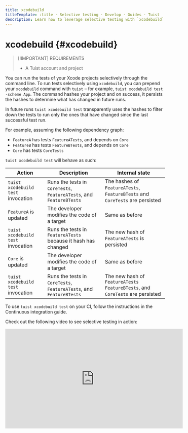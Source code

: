 ```yaml
---
title: xcodebuild
titleTemplate: :title · Selective testing · Develop · Guides · Tuist
description: Learn how to leverage selective testing with `xcodebuild`.
---
```


# xcodebuild {#xcodebuild}

> [!IMPORTANT] REQUIREMENTS
>
> - A <LocalizedLink href="/server/introduction/accounts-and-projects">Tuist account and project</LocalizedLink>

You can run the tests of your Xcode projects selectively through the command line. To run tests selectively using `xcodebuild`, you can prepend your `xcodebuild` command with `tuist` – for example, `tuist xcodebuild test -scheme App`. The command hashes your project and on success, it persists the hashes to determine what has changed in future runs.

In future runs `tuist xcodebuild test` transparently uses the hashes to filter down the tests to run only the ones that have changed since the last successful test run.

For example, assuming the following dependency graph:

- `FeatureA` has tests `FeatureATests`, and depends on `Core`
- `FeatureB` has tests `FeatureBTests`, and depends on `Core`
- `Core` has tests `CoreTests`

`tuist xcodebuild test` will behave as such:

| Action                             | Description                                                         | Internal state                                                                 |
| ---------------------------------- | ------------------------------------------------------------------- | ------------------------------------------------------------------------------ |
| `tuist xcodebuild test` invocation | Runs the tests in `CoreTests`, `FeatureATests`, and `FeatureBTests` | The hashes of `FeatureATests`, `FeatureBTests` and `CoreTests` are persisted   |
| `FeatureA` is updated              | The developer modifies the code of a target                         | Same as before                                                                 |
| `tuist xcodebuild test` invocation | Runs the tests in `FeatureATests` because it hash has changed       | The new hash of `FeatureATests` is persisted                                   |
| `Core` is updated                  | The developer modifies the code of a target                         | Same as before                                                                 |
| `tuist xcodebuild test` invocation | Runs the tests in `CoreTests`, `FeatureATests`, and `FeatureBTests` | The new hash of `FeatureATests` `FeatureBTests`, and `CoreTests` are persisted |

To use `tuist xcodebuild test` on your CI, follow the instructions in the <LocalizedLink href="/guides/automate/continuous-integration">Continuous integration guide</LocalizedLink>.

Check out the following video to see selective testing in action:

<iframe title="Run tests selectively in your Xcode projects" width="560" height="315" src="https://videos.tuist.dev/videos/embed/1SjekbWSYJ2HAaVjchwjfQ" frameborder="0" allowfullscreen="" sandbox="allow-same-origin allow-scripts allow-popups allow-forms"></iframe>